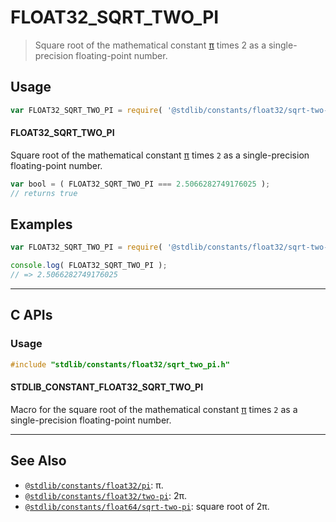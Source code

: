 <!--

@license Apache-2.0

Copyright (c) 2024 The Stdlib Authors.

Licensed under the Apache License, Version 2.0 (the "License");
you may not use this file except in compliance with the License.
You may obtain a copy of the License at

   http://www.apache.org/licenses/LICENSE-2.0

Unless required by applicable law or agreed to in writing, software
distributed under the License is distributed on an "AS IS" BASIS,
WITHOUT WARRANTIES OR CONDITIONS OF ANY KIND, either express or implied.
See the License for the specific language governing permissions and
limitations under the License.

-->

# FLOAT32_SQRT_TWO_PI

> Square root of the mathematical constant [π][@stdlib/constants/float32/pi] times 2 as a single-precision floating-point number.

<section class="usage">

## Usage

```javascript
var FLOAT32_SQRT_TWO_PI = require( '@stdlib/constants/float32/sqrt-two-pi' );
```

#### FLOAT32_SQRT_TWO_PI

Square root of the mathematical constant [π][@stdlib/constants/float32/pi] times `2` as a single-precision floating-point number.

```javascript
var bool = ( FLOAT32_SQRT_TWO_PI === 2.5066282749176025 );
// returns true
```

</section>

<!-- /.usage -->

<section class="examples">

## Examples

<!-- TODO: better example -->

<!-- eslint no-undef: "error" -->

```javascript
var FLOAT32_SQRT_TWO_PI = require( '@stdlib/constants/float32/sqrt-two-pi' );

console.log( FLOAT32_SQRT_TWO_PI );
// => 2.5066282749176025
```

</section>

<!-- /.examples -->

<!-- C interface documentation. -->

* * *

<section class="c">

## C APIs

<!-- Section to include introductory text. Make sure to keep an empty line after the intro `section` element and another before the `/section` close. -->

<section class="intro">

</section>

<!-- /.intro -->

<!-- C usage documentation. -->

<section class="usage">

### Usage

```c
#include "stdlib/constants/float32/sqrt_two_pi.h"
```

#### STDLIB_CONSTANT_FLOAT32_SQRT_TWO_PI

Macro for the square root of the mathematical constant [π][@stdlib/constants/float32/pi] times `2` as a single-precision floating-point number.

</section>

<!-- /.usage -->

<!-- C API usage notes. Make sure to keep an empty line after the `section` element and another before the `/section` close. -->

<section class="notes">

</section>

<!-- /.notes -->

<!-- C API usage examples. -->

<section class="examples">

</section>

<!-- /.examples -->

</section>

<!-- /.c -->

<!-- Section for related `stdlib` packages. Do not manually edit this section, as it is automatically populated. -->

<section class="related">

* * *

## See Also

-   <span class="package-name">[`@stdlib/constants/float32/pi`][@stdlib/constants/float32/pi]</span><span class="delimiter">: </span><span class="description">π.</span>
-   <span class="package-name">[`@stdlib/constants/float32/two-pi`][@stdlib/constants/float32/two-pi]</span><span class="delimiter">: </span><span class="description">2π.</span>
-   <span class="package-name">[`@stdlib/constants/float64/sqrt-two-pi`][@stdlib/constants/float64/sqrt-two-pi]</span><span class="delimiter">: </span><span class="description">square root of 2π.</span>

</section>

<!-- /.related -->

<!-- Section for all links. Make sure to keep an empty line after the `section` element and another before the `/section` close. -->

<section class="links">

[@stdlib/constants/float32/pi]: https://github.com/stdlib-js/constants/tree/main/float32/pi

<!-- <related-links> -->

[@stdlib/constants/float32/two-pi]: https://github.com/stdlib-js/constants/tree/main/float32/two-pi

[@stdlib/constants/float64/sqrt-two-pi]: https://github.com/stdlib-js/constants/tree/main/float64/sqrt-two-pi

<!-- </related-links> -->

</section>

<!-- /.links -->
